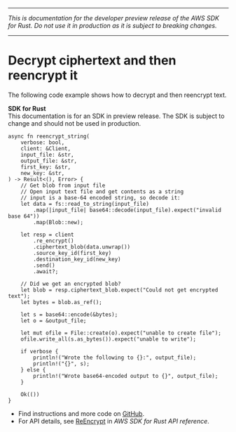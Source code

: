 --------

 *This is documentation for the developer preview release of the AWS SDK for Rust\. Do not use it in production as it is subject to breaking changes\.* 

--------

# Decrypt ciphertext and then reencrypt it<a name="kms_ReEncrypt_rust_topic"></a>

The following code example shows how to decrypt and then reencrypt text\.

**SDK for Rust**  
This documentation is for an SDK in preview release\. The SDK is subject to change and should not be used in production\.
  

```
async fn reencrypt_string(
    verbose: bool,
    client: &Client,
    input_file: &str,
    output_file: &str,
    first_key: &str,
    new_key: &str,
) -> Result<(), Error> {
    // Get blob from input file
    // Open input text file and get contents as a string
    // input is a base-64 encoded string, so decode it:
    let data = fs::read_to_string(input_file)
        .map(|input_file| base64::decode(input_file).expect("invalid base 64"))
        .map(Blob::new);

    let resp = client
        .re_encrypt()
        .ciphertext_blob(data.unwrap())
        .source_key_id(first_key)
        .destination_key_id(new_key)
        .send()
        .await?;

    // Did we get an encrypted blob?
    let blob = resp.ciphertext_blob.expect("Could not get encrypted text");
    let bytes = blob.as_ref();

    let s = base64::encode(&bytes);
    let o = &output_file;

    let mut ofile = File::create(o).expect("unable to create file");
    ofile.write_all(s.as_bytes()).expect("unable to write");

    if verbose {
        println!("Wrote the following to {}:", output_file);
        println!("{}", s);
    } else {
        println!("Wrote base64-encoded output to {}", output_file);
    }

    Ok(())
}
```
+  Find instructions and more code on [GitHub](https://github.com/awsdocs/aws-doc-sdk-examples/tree/main/.rust_alpha/kms#code-examples)\. 
+  For API details, see [ReEncrypt](https://awslabs.github.io/aws-sdk-rust/) in *AWS SDK for Rust API reference*\. 